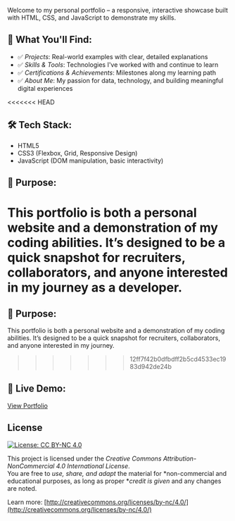 Welcome to my personal portfolio – a responsive, interactive showcase built with HTML, CSS, and JavaScript to demonstrate my skills.

## 🚀 What You'll Find:
- ✅ *Projects*: Real-world examples with clear, detailed explanations
- ✅ *Skills & Tools*: Technologies I've worked with and continue to learn
- ✅ *Certifications & Achievements*: Milestones along my learning path
- ✅ *About Me*: My passion for data, technology, and building meaningful digital experiences

<<<<<<< HEAD
## 🛠 Tech Stack:
- HTML5
- CSS3 (Flexbox, Grid, Responsive Design)
- JavaScript (DOM manipulation, basic interactivity)

## 📌 Purpose:
This portfolio is both a personal website and a demonstration of my coding abilities. It’s designed to be a quick snapshot for recruiters, collaborators, and anyone interested in my journey as a developer.
=======
## 📌 Purpose:
This portfolio is both a personal website and a demonstration of my coding abilities. It’s designed to be a quick snapshot for recruiters, collaborators, and anyone interested in my journey.
>>>>>>> 12ff7f42b0dfbdff2b5cd4533ec1983d942de24b

## 🔗 Live Demo:
[View Portfolio](https://ompatel01.github.io/Portfolio/) 

## License

[![License: CC BY-NC 4.0](https://licensebuttons.net/l/by-nc/4.0/88x31.png)](http://creativecommons.org/licenses/by-nc/4.0/)

This project is licensed under the *Creative Commons Attribution-NonCommercial 4.0 International License*.  
You are free to *use, share, and adapt* the material for *non-commercial and educational purposes, as long as proper **credit is given* and any changes are noted.

Learn more: [http://creativecommons.org/licenses/by-nc/4.0/](http://creativecommons.org/licenses/by-nc/4.0/)
